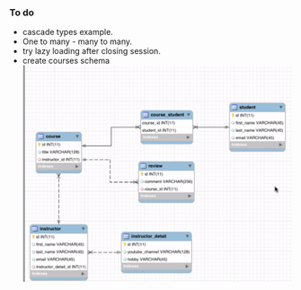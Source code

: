 ### To do
- cascade types example.
- One to many - many to many.
- try lazy loading after closing session.
- create courses schema![life cycle](src/main/resources/coursesschema.png)